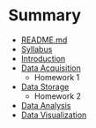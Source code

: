 # Summary

* [README.md](README.md)
* [Syllabus](notes/homeworks/homework2.md)
* [Introduction](notes/introduction.md)
* [Data Acquisition](notes/data_acquisition.md)
   * Homework 1
* [Data Storage](notes/data_storage.md)
   * Homework 2
* [Data Analysis](notes/data_analysis.md)
* [Data Visualization](notes/data_visualization.md)

